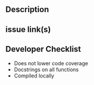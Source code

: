 ## Description

## issue link(s)

## Developer Checklist
- Does not lower code coverage
- Docstrings on all functions
- Compiled locally
